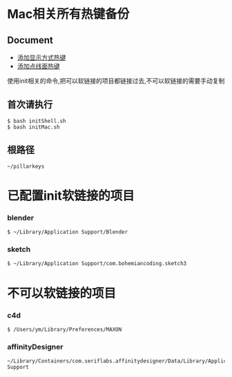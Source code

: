 # Mac相关所有热键备份

## Document

* [添加显示方式热键](https://github.com/ymzuiku/pillarkeys/wiki/添加显示方式热键)
* [添加点线面热键](https://github.com/ymzuiku/pillarkeys/wiki/添加点线面热键)

使用init相关的命令,把可以软链接的项目都链接过去,不可以软链接的需要手动复制

## 首次请执行
```
$ bash initShell.sh
$ bash initMac.sh
```

## 根路径
```
~/pillarkeys
```

# 已配置init软链接的项目

### blender

```
$ ~/Library/Application Support/Blender
```

### sketch
```
$ ~/Library/Application Support/com.bohemiancoding.sketch3
```

# 不可以软链接的项目



### c4d
```
$ /Users/ym/Library/Preferences/MAXON
```

### affinityDesigner
```
~/Library/Containers/com.seriflabs.affinitydesigner/Data/Library/Application Support
```